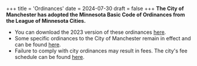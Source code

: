 +++
title = 'Ordinances'
date = 2024-07-30
draft = false
+++
**The City of Manchester has adopted the Minnesota Basic Code of Ordinances from the League of Minnesota Cities.**
- You can download the 2023 version of these ordinances [here](/pdf/Full_MBC_2023.pdf).
- Some specific ordinances to the City of Manchester remain in effect and can be found [here](/pdf/City_Ordinances.pdf).
- Failure to comply with city ordinances may result in fees. The city's fee schedule can be found [here](/pdf/Fee_Schedule.pdf).